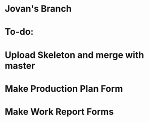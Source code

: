 # Jovan's Branch
# To-do:
# Upload Skeleton and merge with master
# Make Production Plan Form
# Make Work Report Forms